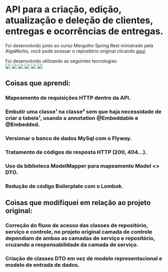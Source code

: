 # API para a criação, edição, atualização e deleção de clientes, entregas e ocorrências de entregas.

Foi desenvolvido junto ao curso Mergulho Spring Rest ministrado pela AlgaWorks, você pode acessar o repositório original clicando [aqui](https://github.com/algaworks/curso-mergulho-spring-rest).

Foi desenvolvido utilizando as seguintes tecnologias: <br>
<img src="https://img.shields.io/badge/Java-ED8B00?style=for-the-badge&logo=java&logoColor=white"/>
<img src="https://img.shields.io/badge/Spring-6DB33F?style=for-the-badge&logo=spring&logoColor=white"/>
<img src="https://img.shields.io/badge/MySQL-005C84?style=for-the-badge&logo=mysql&logoColor=white"/>
<img src="https://img.shields.io/badge/Postman-FF6C37?style=for-the-badge&logo=Postman&logoColor=white"/>
<img src="https://img.shields.io/badge/Lombok-ED8B00?color=red&style=for-the-badge&logo=lombok"/>
<img src="https://img.shields.io/badge/Flyway-ED8B00?color=blue&style=for-the-badge&logo=flyway"/>

## Coisas que aprendi:

### Mapeamento de requisições HTTP dentro da API. <br/>
### Embutir uma classe¹ na classe² sem que haja necessidade de criar a tabela¹, usando a annotation @Embeddable e @Embedded.
### Versionar o banco de dados MySql com o Flyway.
### Tratamento de códigos de resposta HTTP (200, 404...).
### Uso da biblioteca ModelMapper para mapeamento Model <> DTO.
### Redução de código Boilerplate com o Lombok.


## Coisas que modifiquei em relação ao projeto original:

### Correção do fluxo de acesso das classes de repositório, serviço e controle, no projeto original camada de controle dependiam de ambas as camadas de serviço e repositório, cruzando a responsabilidade da camada de serviço.
### Criação de classes DTO em vez de modelo representacional e modelo de entrada de dados.
